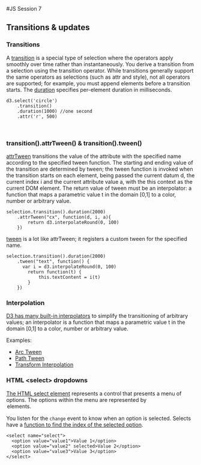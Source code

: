 #JS Session 7


## Transitions & updates
### Transitions

A [transition](https://github.com/mbostock/d3/wiki/Transitions) is a special type of selection where the operators apply smoothly over time rather than instantaneously. You derive a transition from a selection using the transition operator. While transitions generally support the same operators as selections (such as attr and style), not all operators are supported; for example, you must append elements before a transition starts. The [duration](https://github.com/mbostock/d3/wiki/Transitions#duration) specifies per-element duration in milliseconds.
	
	d3.select('circle')
		.transition()
		.duration(1000) //one second
		.attr('r', 500)

<br>

### transition().attrTween() & transition().tween()

[attrTween](https://github.com/mbostock/d3/wiki/Transitions#attrTween) transitions the value of the attribute with the specified name according to the specified tween function. The starting and ending value of the transition are determined by tween; the tween function is invoked when the transition starts on each element, being passed the current datum d, the current index i and the current attribute value a, with the this context as the current DOM element. The return value of tween must be an interpolator: a function that maps a parametric value t in the domain [0,1] to a color, number or arbitrary value.

	selection.transition().duration(2000)
	    .attrTween("cx", function(d, i, a){
			return d3.interpolateRound(0, 100)
	    })

[tween](https://github.com/mbostock/d3/wiki/Transitions#tween) is a lot like attrTween; it registers a custom tween for the specified name.

	selection.transition().duration(2000)
		.tween("text", function() {
		  var i = d3.interpolateRound(0, 100)
		  	return function(t) {
		    	this.textContent = i(t)
		  	}
		})

### Interpolation

[D3 has many built-in interpolators](https://github.com/mbostock/d3/wiki/Transitions#interpolation) to simplify the transitioning of arbitrary values; an interpolator is a function that maps a parametric value t in the domain [0,1] to a color, number or arbitrary value.
		
		
Examples:
	
* [Arc Tween](http://bl.ocks.org/mbostock/5100636)
* [Path Tween](https://bl.ocks.org/mbostock/3916621)
* [Transform Interpolation](http://bl.ocks.org/mbostock/3173784)
	
### HTML &#60;select&#62; dropdowns

[The HTML select element](https://developer.mozilla.org/en-US/docs/Web/HTML/Element/select) represents a control that presents a menu of options. The options within the menu are represented by <option> elements.

You listen for the `change` event to know when an option is selected. Selects have a [function to find the index of the selected option](https://developer.mozilla.org/en-US/docs/Mozilla/Tech/XUL/Property/selectedIndex).

	<select name="select">
	  <option value="value1">Value 1</option> 
	  <option value="value2" selected>Value 2</option>
	  <option value="value3">Value 3</option>
	</select>

<br>

